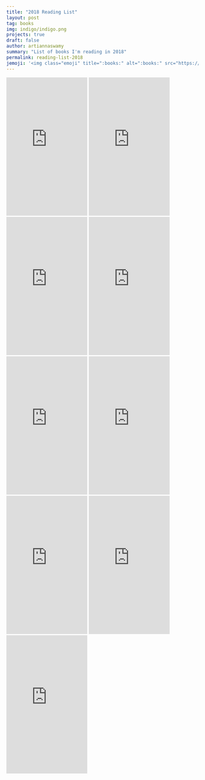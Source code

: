 ```yaml
---
title: "2018 Reading List"
layout: post
tag: books
img: indigo/indigo.png
projects: true	
draft: false
author: artiannaswamy
summary: "List of books I'm reading in 2018"
permalink: reading-list-2018
jemoji: '<img class="emoji" title=":books:" alt=":books:" src="https://assets.github.com/images/icons/emoji/unicode/1f4da.png" height="20" width="20" align="absmiddle">'
---
```


<iframe type="text/html" width="212" height="362" frameborder="0" allowfullscreen style="max-width:100%" src="https://read.amazon.com/kp/card?asin=B00IYUYF4A&preview=inline&linkCode=kpe&ref_=cm_sw_r_kb_dp_JeCIAbKEW0MD0" ></iframe>
<iframe type="text/html" width="212" height="362" frameborder="0" allowfullscreen style="max-width:100%" src="https://read.amazon.com/kp/card?asin=B000XPPVCY&preview=inline&linkCode=kpe&ref_=cm_sw_r_kb_dp_YlCIAbXYRGGBY" ></iframe>
<iframe type="text/html" width="212" height="362" frameborder="0" allowfullscreen style="max-width:100%" src="https://read.amazon.com/kp/card?asin=B01A4ATV0A&preview=inline&linkCode=kpe&ref_=cm_sw_r_kb_dp_oqCIAb3DNQHET" ></iframe>
<iframe type="text/html" width="212" height="362" frameborder="0" allowfullscreen style="max-width:100%" src="https://read.amazon.com/kp/card?asin=B01M0614T9&preview=inline&linkCode=kpe&ref_=cm_sw_r_kb_dp_Nk6IAbEBHEN3V" ></iframe>
<iframe type="text/html" width="212" height="362" frameborder="0" allowfullscreen style="max-width:100%" src="https://read.amazon.com/kp/card?asin=B00IQO403K&preview=inline&linkCode=kpe&ref_=cm_sw_r_kb_dp_jk6IAbHQDDEZS" ></iframe>
<iframe type="text/html" width="212" height="362" frameborder="0" allowfullscreen style="max-width:100%" src="https://read.amazon.com/kp/card?asin=B00JYWVYLY&preview=inline&linkCode=kpe&ref_=cm_sw_r_kb_dp_rk6IAbXVR52WY" ></iframe>
<iframe type="text/html" width="212" height="362" frameborder="0" allowfullscreen style="max-width:100%" src="https://read.amazon.com/kp/card?asin=B01N0Z1EY0&preview=inline&linkCode=kpe&ref_=cm_sw_r_kb_dp_vo6IAb4SN6EYK" ></iframe>
<iframe type="text/html" width="212" height="362" frameborder="0" allowfullscreen style="max-width:100%" src="https://read.amazon.com/kp/card?asin=B01DM9Q6CQ&preview=inline&linkCode=kpe&ref_=cm_sw_r_kb_dp_Oo6IAbQWB18C3" ></iframe>
<iframe type="text/html" width="212" height="362" frameborder="0" allowfullscreen style="max-width:100%" src="https://read.amazon.com/kp/card?asin=B00SEFAIRI&preview=inline&linkCode=kpe&ref_=cm_sw_r_kb_dp_7p6IAbR8SHATF" ></iframe>
